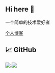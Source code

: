 ## Hi here 👋
一个简单的技术爱好者

[个人博客](www.xiangxu999.com)


## &#x1f4c8; GitHub
<a href="https://github.com/xiangxu999/xiangxu999">
  <img align="center" src="https://github-readme-stats.vercel.app/api?username=xiangxu999&show_icons=true&line_height=27&count_private=true"/>
</a>
<a href="https://github.com/xiangxu999/xiangxu999">
  <img align="center" src="https://github-readme-stats.vercel.app/api/top-langs/?username=xiangxu999&langs_count=3" />
</a>
<!-- ![](https://github-readme-stats.vercel.app/api?username=xiangxu999) -->


